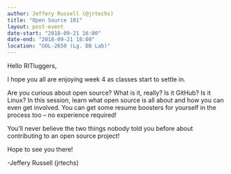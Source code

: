 ```yaml
---
author: Jeffery Russell (@jrtechs)
title: "Open Source 101"
layout: post-event
date-start: "2018-09-21 16:00"
date-end: "2018-09-21 18:00"
location: "GOL-2650 (Lg. DB Lab)"
---
```


Hello RITluggers,

I hope you all are enjoying week 4 as classes start to settle in.

Are you curious about open source?
What is it, really?
Is it GitHub?
Is it Linux?
In this session, learn what open source is all about and how you can even get involved.
You can get some resume boosters for yourself in the process too – no experience required!

You’ll never believe the two things nobody told you before about contributing to an open source project!

Hope to see you there!

-Jeffery Russell (jrtechs)
